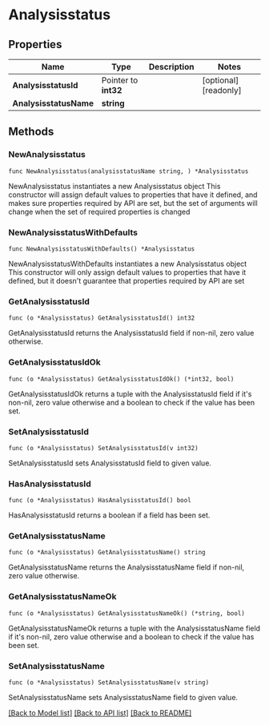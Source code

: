 # Analysisstatus

## Properties

Name | Type | Description | Notes
------------ | ------------- | ------------- | -------------
**AnalysisstatusId** | Pointer to **int32** |  | [optional] [readonly] 
**AnalysisstatusName** | **string** |  | 

## Methods

### NewAnalysisstatus

`func NewAnalysisstatus(analysisstatusName string, ) *Analysisstatus`

NewAnalysisstatus instantiates a new Analysisstatus object
This constructor will assign default values to properties that have it defined,
and makes sure properties required by API are set, but the set of arguments
will change when the set of required properties is changed

### NewAnalysisstatusWithDefaults

`func NewAnalysisstatusWithDefaults() *Analysisstatus`

NewAnalysisstatusWithDefaults instantiates a new Analysisstatus object
This constructor will only assign default values to properties that have it defined,
but it doesn't guarantee that properties required by API are set

### GetAnalysisstatusId

`func (o *Analysisstatus) GetAnalysisstatusId() int32`

GetAnalysisstatusId returns the AnalysisstatusId field if non-nil, zero value otherwise.

### GetAnalysisstatusIdOk

`func (o *Analysisstatus) GetAnalysisstatusIdOk() (*int32, bool)`

GetAnalysisstatusIdOk returns a tuple with the AnalysisstatusId field if it's non-nil, zero value otherwise
and a boolean to check if the value has been set.

### SetAnalysisstatusId

`func (o *Analysisstatus) SetAnalysisstatusId(v int32)`

SetAnalysisstatusId sets AnalysisstatusId field to given value.

### HasAnalysisstatusId

`func (o *Analysisstatus) HasAnalysisstatusId() bool`

HasAnalysisstatusId returns a boolean if a field has been set.

### GetAnalysisstatusName

`func (o *Analysisstatus) GetAnalysisstatusName() string`

GetAnalysisstatusName returns the AnalysisstatusName field if non-nil, zero value otherwise.

### GetAnalysisstatusNameOk

`func (o *Analysisstatus) GetAnalysisstatusNameOk() (*string, bool)`

GetAnalysisstatusNameOk returns a tuple with the AnalysisstatusName field if it's non-nil, zero value otherwise
and a boolean to check if the value has been set.

### SetAnalysisstatusName

`func (o *Analysisstatus) SetAnalysisstatusName(v string)`

SetAnalysisstatusName sets AnalysisstatusName field to given value.



[[Back to Model list]](../README.md#documentation-for-models) [[Back to API list]](../README.md#documentation-for-api-endpoints) [[Back to README]](../README.md)


